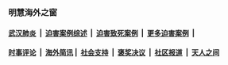 
### 明慧海外之窗

####  [武汉肺炎](indexes/365.md?t=06081400) &nbsp;|&nbsp;  [迫害案例综述](indexes/328.md?t=06081400) &nbsp;|&nbsp; [迫害致死案例](indexes/277.md?t=06081400)  &nbsp;|&nbsp; [更多迫害案例](indexes/81.md?t=06081400)  &nbsp;|&nbsp; 
####  [时事评论](indexes/19.md?t=06081400) &nbsp;|&nbsp; [海外简讯](indexes/245.md?t=06081400)&nbsp;|&nbsp;  [社会支持](indexes/140.md?t=06081400) &nbsp;|&nbsp; [褒奖决议](indexes/282.md?t=06081400) &nbsp;|&nbsp; [社区报道](indexes/91.md?t=06081400)  &nbsp;|&nbsp; [天人之间](indexes/78.md?t=06081400) 

